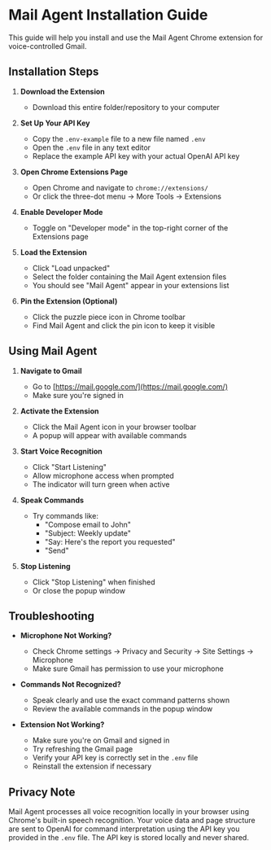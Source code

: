 # Mail Agent Installation Guide

This guide will help you install and use the Mail Agent Chrome extension for voice-controlled Gmail.

## Installation Steps

1. **Download the Extension**
   - Download this entire folder/repository to your computer

2. **Set Up Your API Key**
   - Copy the `.env-example` file to a new file named `.env`
   - Open the `.env` file in any text editor
   - Replace the example API key with your actual OpenAI API key

3. **Open Chrome Extensions Page**
   - Open Chrome and navigate to `chrome://extensions/`
   - Or click the three-dot menu → More Tools → Extensions

4. **Enable Developer Mode**
   - Toggle on "Developer mode" in the top-right corner of the Extensions page

5. **Load the Extension**
   - Click "Load unpacked"
   - Select the folder containing the Mail Agent extension files
   - You should see "Mail Agent" appear in your extensions list

6. **Pin the Extension (Optional)**
   - Click the puzzle piece icon in Chrome toolbar
   - Find Mail Agent and click the pin icon to keep it visible

## Using Mail Agent

1. **Navigate to Gmail**
   - Go to [https://mail.google.com/](https://mail.google.com/)
   - Make sure you're signed in

2. **Activate the Extension**
   - Click the Mail Agent icon in your browser toolbar
   - A popup will appear with available commands

3. **Start Voice Recognition**
   - Click "Start Listening"
   - Allow microphone access when prompted
   - The indicator will turn green when active

4. **Speak Commands**
   - Try commands like:
     - "Compose email to John"
     - "Subject: Weekly update"
     - "Say: Here's the report you requested"
     - "Send"

5. **Stop Listening**
   - Click "Stop Listening" when finished
   - Or close the popup window

## Troubleshooting

- **Microphone Not Working?**
  - Check Chrome settings → Privacy and Security → Site Settings → Microphone
  - Make sure Gmail has permission to use your microphone

- **Commands Not Recognized?**
  - Speak clearly and use the exact command patterns shown
  - Review the available commands in the popup window

- **Extension Not Working?**
  - Make sure you're on Gmail and signed in
  - Try refreshing the Gmail page
  - Verify your API key is correctly set in the `.env` file
  - Reinstall the extension if necessary

## Privacy Note

Mail Agent processes all voice recognition locally in your browser using Chrome's built-in speech recognition. Your voice data and page structure are sent to OpenAI for command interpretation using the API key you provided in the `.env` file. The API key is stored locally and never shared. 